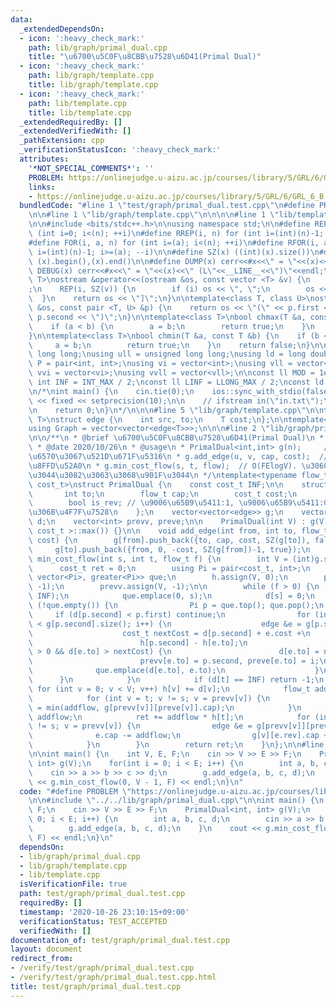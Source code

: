 ```yaml
---
data:
  _extendedDependsOn:
  - icon: ':heavy_check_mark:'
    path: lib/graph/primal_dual.cpp
    title: "\u6700\u5C0F\u8CBB\u7528\u6D41(Primal Dual)"
  - icon: ':heavy_check_mark:'
    path: lib/graph/template.cpp
    title: lib/graph/template.cpp
  - icon: ':heavy_check_mark:'
    path: lib/template.cpp
    title: lib/template.cpp
  _extendedRequiredBy: []
  _extendedVerifiedWith: []
  _pathExtension: cpp
  _verificationStatusIcon: ':heavy_check_mark:'
  attributes:
    '*NOT_SPECIAL_COMMENTS*': ''
    PROBLEM: https://onlinejudge.u-aizu.ac.jp/courses/library/5/GRL/6/GRL_6_B
    links:
    - https://onlinejudge.u-aizu.ac.jp/courses/library/5/GRL/6/GRL_6_B
  bundledCode: "#line 1 \"test/graph/primal_dual.test.cpp\"\n#define PROBLEM \"https://onlinejudge.u-aizu.ac.jp/courses/library/5/GRL/6/GRL_6_B\"\
    \n\n#line 1 \"lib/graph/template.cpp\"\n\n\n\n#line 1 \"lib/template.cpp\"\n\n\
    \n\n#include <bits/stdc++.h>\n\nusing namespace std;\n\n#define REP(i, n) for\
    \ (int i=0; i<(n); ++i)\n#define RREP(i, n) for (int i=(int)(n)-1; i>=0; --i)\n\
    #define FOR(i, a, n) for (int i=(a); i<(n); ++i)\n#define RFOR(i, a, n) for (int\
    \ i=(int)(n)-1; i>=(a); --i)\n\n#define SZ(x) ((int)(x).size())\n#define ALL(x)\
    \ (x).begin(),(x).end()\n\n#define DUMP(x) cerr<<#x<<\" = \"<<(x)<<endl\n#define\
    \ DEBUG(x) cerr<<#x<<\" = \"<<(x)<<\" (L\"<<__LINE__<<\")\"<<endl;\n\ntemplate<class\
    \ T>\nostream &operator<<(ostream &os, const vector <T> &v) {\n    os << \"[\"\
    ;\n    REP(i, SZ(v)) {\n        if (i) os << \", \";\n        os << v[i];\n  \
    \  }\n    return os << \"]\";\n}\n\ntemplate<class T, class U>\nostream &operator<<(ostream\
    \ &os, const pair <T, U> &p) {\n    return os << \"(\" << p.first << \" \" <<\
    \ p.second << \")\";\n}\n\ntemplate<class T>\nbool chmax(T &a, const T &b) {\n\
    \    if (a < b) {\n        a = b;\n        return true;\n    }\n    return false;\n\
    }\n\ntemplate<class T>\nbool chmin(T &a, const T &b) {\n    if (b < a) {\n   \
    \     a = b;\n        return true;\n    }\n    return false;\n}\n\nusing ll =\
    \ long long;\nusing ull = unsigned long long;\nusing ld = long double;\nusing\
    \ P = pair<int, int>;\nusing vi = vector<int>;\nusing vll = vector<ll>;\nusing\
    \ vvi = vector<vi>;\nusing vvll = vector<vll>;\n\nconst ll MOD = 1e9 + 7;\nconst\
    \ int INF = INT_MAX / 2;\nconst ll LINF = LLONG_MAX / 2;\nconst ld eps = 1e-9;\n\
    \n/*\nint main() {\n    cin.tie(0);\n    ios::sync_with_stdio(false);\n    cout\
    \ << fixed << setprecision(10);\n\n    // ifstream in(\"in.txt\");\n    // cin.rdbuf(in.rdbuf());\n\
    \n    return 0;\n}\n*/\n\n\n#line 5 \"lib/graph/template.cpp\"\n\ntemplate<typename\
    \ T>\nstruct edge {\n    int src, to;\n    T cost;\n};\n\ntemplate<typename T>\n\
    using Graph = vector<vector<edge<T>>>;\n\n\n#line 2 \"lib/graph/primal_dual.cpp\"\
    \n\n/**\n * @brief \u6700\u5C0F\u8CBB\u7528\u6D41(Primal Dual)\n * @author habara-k\n\
    \ * @date 2020/10/26\n * @usage\n * PrimalDual<int,int> g(n);     // \u9802\u70B9\
    \u6570\u3067\u521D\u671F\u5316\n * g.add_edge(u, v, cap, cost);  // \u8FBA\u306E\
    \u8FFD\u52A0\n * g.min_cost_flow(s, t, flow);  // O(FElogV). \u3060\u3044\u305F\
    \u3044\u3082\u3063\u3068\u901F\u3044\n */\ntemplate<typename flow_t, typename\
    \ cost_t>\nstruct PrimalDual {\n    const cost_t INF;\n\n    struct edge {\n \
    \       int to;\n        flow_t cap;\n        cost_t cost;\n        int rev;\n\
    \        bool is_rev; // \u9006\u65B9\u5411:1, \u9806\u65B9\u5411:0. \u5FA9\u5143\
    \u306B\u4F7F\u7528\n    };\n    vector<vector<edge>> g;\n    vector<cost_t> h,\
    \ d;\n    vector<int> prevv, preve;\n\n    PrimalDual(int V) : g(V), INF(numeric_limits<\
    \ cost_t >::max()) {}\n\n    void add_edge(int from, int to, flow_t cap, cost_t\
    \ cost) {\n        g[from].push_back({to, cap, cost, SZ(g[to]), false});\n   \
    \     g[to].push_back({from, 0, -cost, SZ(g[from])-1, true});\n    }\n\n    cost_t\
    \ min_cost_flow(int s, int t, flow_t f) {\n        int V = (int)g.size();\n  \
    \      cost_t ret = 0;\n        using Pi = pair<cost_t, int>;\n        priority_queue<Pi,\
    \ vector<Pi>, greater<Pi>> que;\n        h.assign(V, 0);\n        preve.assign(V,\
    \ -1);\n        prevv.assign(V, -1);\n\n        while (f > 0) {\n            d.assign(V,\
    \ INF);\n            que.emplace(0, s);\n            d[s] = 0;\n            while\
    \ (!que.empty()) {\n                Pi p = que.top(); que.pop();\n           \
    \     if (d[p.second] < p.first) continue;\n                for (int i = 0; i\
    \ < g[p.second].size(); i++) {\n                    edge &e = g[p.second][i];\n\
    \                    cost_t nextCost = d[p.second] + e.cost +\n              \
    \                        h[p.second] - h[e.to];\n                    if (e.cap\
    \ > 0 && d[e.to] > nextCost) {\n                        d[e.to] = nextCost;\n\
    \                        prevv[e.to] = p.second, preve[e.to] = i;\n          \
    \              que.emplace(d[e.to], e.to);\n                    }\n          \
    \      }\n            }\n            if (d[t] == INF) return -1;\n           \
    \ for (int v = 0; v < V; v++) h[v] += d[v];\n            flow_t addflow = f;\n\
    \            for (int v = t; v != s; v = prevv[v]) {\n                addflow\
    \ = min(addflow, g[prevv[v]][preve[v]].cap);\n            }\n            f -=\
    \ addflow;\n            ret += addflow * h[t];\n            for (int v = t; v\
    \ != s; v = prevv[v]) {\n                edge &e = g[prevv[v]][preve[v]];\n  \
    \              e.cap -= addflow;\n                g[v][e.rev].cap += addflow;\n\
    \            }\n        }\n        return ret;\n    }\n};\n\n#line 4 \"test/graph/primal_dual.test.cpp\"\
    \n\nint main() {\n    int V, E, F;\n    cin >> V >> E >> F;\n    PrimalDual<int,\
    \ int> g(V);\n    for(int i = 0; i < E; i++) {\n        int a, b, c, d;\n    \
    \    cin >> a >> b >> c >> d;\n        g.add_edge(a, b, c, d);\n    }\n    cout\
    \ << g.min_cost_flow(0, V - 1, F) << endl;\n}\n"
  code: "#define PROBLEM \"https://onlinejudge.u-aizu.ac.jp/courses/library/5/GRL/6/GRL_6_B\"\
    \n\n#include \"../../lib/graph/primal_dual.cpp\"\n\nint main() {\n    int V, E,\
    \ F;\n    cin >> V >> E >> F;\n    PrimalDual<int, int> g(V);\n    for(int i =\
    \ 0; i < E; i++) {\n        int a, b, c, d;\n        cin >> a >> b >> c >> d;\n\
    \        g.add_edge(a, b, c, d);\n    }\n    cout << g.min_cost_flow(0, V - 1,\
    \ F) << endl;\n}\n"
  dependsOn:
  - lib/graph/primal_dual.cpp
  - lib/graph/template.cpp
  - lib/template.cpp
  isVerificationFile: true
  path: test/graph/primal_dual.test.cpp
  requiredBy: []
  timestamp: '2020-10-26 23:10:15+09:00'
  verificationStatus: TEST_ACCEPTED
  verifiedWith: []
documentation_of: test/graph/primal_dual.test.cpp
layout: document
redirect_from:
- /verify/test/graph/primal_dual.test.cpp
- /verify/test/graph/primal_dual.test.cpp.html
title: test/graph/primal_dual.test.cpp
---
```

